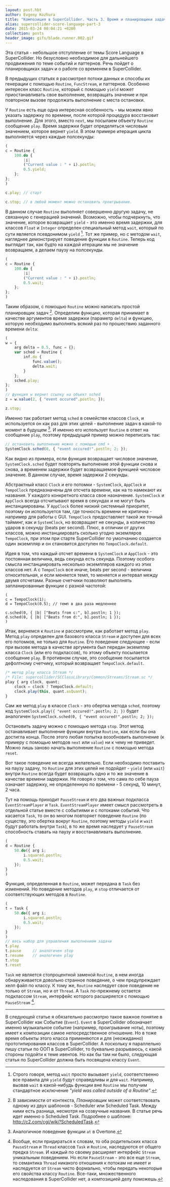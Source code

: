 ```yaml
---
layout: post.hbt
author: Evgeny Kozhura
title: "Композиция в SuperCollider. Часть 3. Время и планировщики задач."
alias: supercollider-score-language-part-3
date: 2015-03-24 00:04:21 +0200
collection: posts
header_image: gifs/blade.runner.002.gif
---
```


Эта статья - небольшое отступление от темы Score Language в SuperCollider. Но безусловно необходимое для дальнейшего продвижения по теме событий и паттернов. Речь пойдет о планировщиках задач и о работе со временем в SuperCollider.

В предыдущих статьях я рассмотрел потоки данных и способы их генерации с помощью `Routine`, `FuncStream`, и паттернов. Особенно интересен класс `Routine`, который с помощью `yield` может приостанавливать свое выполнение, возвращать значение и при повторном вызове продолжать выполнение с места остановки.

У `Routine` есть еще одна интересная особенность - мы можем явно указать задержку по времени, после которой процедура восстановит выполнение. Для этого, вместо `next`, мы посылаем объекту `Routine` сообщение `play`. Время задержки будет определяться числовым значением, которое вернет `yield`. В этом примере итерация цикла выполняется через каждые полсекунды:

``` js
(
c = Routine {
    100.do {
        |i|
        ("Current value : " + i).postln;
        0.5.yield;
    };
};
)

c.play; // старт

c.stop; // в любой момент можно остановить проигрывание.
```

В данном случае `Routine` выполняет совершенно другую задачу, не связанную с генерацией значений. Возможно, чтобы подчеркнуть, что значение, которое возвращает `yield` - это именно время задержки, для классов `Float` и `Integer` определен специальный метод `wait`, который по сути является псевдонимом `yield` [^1]. Тот же пример, но с методом `wait`, нагляднее демонстрирует поведение функции в `Routine`. Теперь код выглядит так, как будто на каждой итерации мы не значение возвращаем, а делаем паузу на полсекунды.

``` js
(
c = Routine {
    100.do {
        |i|
        ("Current value : " + i).postln;
        0.5.wait;
    };
};
)
```

Таким образом, с помощью `Routine` можно написать простой планировщик задач [^2]. Определим функцию, которая принимает в качестве аргументов время задержки (параметр `delta`) и функцию, которую необходимо выполнять всякий раз по прошествию заданного времени `delta`:

```js
(
w = {
    arg delta = 0.5, func = {};
    var sched = Routine {
        inf.do {
            func.value();
            delta.wait;
        }
    };
    sched.play;
};
)
// функция w вернет ссылку на объект sched
z = w.value(2, { "event occured".postln; });

z.stop;
```

Именно так работает метод `sched` в семействе классов `Clock`, и используется он как раз для этих целей - выполнение задач в какой-то момент в будущем [^3]. И именно его использует `Routine` в ответ на сообщение `play`, поэтому предыдущий пример можно переписать так:

```js
// остановить выполнение можно с помощью cmd + .
SystemClock.sched(0, { "event occured!".postln; 2; });
```

Как видно из примера, если функция возвращает числовое значение, `SystemClock.sched` будет повторять выполнение этой функции снова и снова, а временем задержки будет возвращаемое функцией числовое значение. В данном случае, время задержки 2 секунды.

Абстрактный класс `Clock` и его потомки - `SystemClock`, `AppClock` и `TempoClock` предназначены для отсчета времени, как на то намекают их названия. У каждого конкретного класса свое назначение. `SystemClock` и `AppClock` всегда отсчитывают время в секундах и не могут быть инстанциированы. У `AppClock` более низкий системный приоритет, поэтому он используется там, где точность времени не критична - например для работы с GUI. `TempoClock` предоставляет такой же точный тайминг, как и `SystemClock`, но возвращает не секунды, а количество ударов в секунду (beats per second). Плюс, в отличии от других классов, можно инстанциировать сколько угодно экземляров `TempoClock`, при этом при старте SuperCollider по умолчанию создается один экземпляр и он становится доступен по `TempoClock.default`.

Идея в том, что каждый отсчет времени в `SystemClock` и `AppClock` - это постоянная величина, ведь секунда есть секунда. Поэтому особого смысла инстанциировать несколько экземпляров каждого из этих классов нет. А с `TempoClock` все иначе, beats per second - величина относительная, и если меняется темп, то меняется и интервал между двумя отсчетами. Разные счетчики позволяют выполнять запланированные функции с разной частотой:

```
(
c = TempoClock(1);
d = TempoClock(0.5); // темп в два раза медленнее

c.sched(0, { |b| ["Beats from c:", b].postln; 1 });
d.sched(0, { |b| ["Beats from d:", b].postln; 1 });
)
```

Итак, вернемся к `Routine` и рассмотрим, как работает метод `play`. Метод `play` определен для базового класса `Stream` и доступен для всех его потомков, не только для `Routine`. Его поведение следующее - если при вызове метода в качестве аргумента был передан экземпляр класса `Clock` (или его подклассов), то этому объекту посылается сообщение `play`. В противном случае, это сообщение посылается дефолтному счетчику, который возвращает `TempoClock.default`.

``` js
/* метод play класса Stream */
/* File: supercollider/SCClassLibrary/Common/Streams/Stream.sc */
play { arg clock, quant;
    clock = clock ? TempoClock.default;
    clock.play(this, quant.asQuant);
}
```

Сам же метод `play` в классе `Clock` - это обертка метода `sched`, поэтому код `SystemClock.play({ "event occured!".postln; 2; })` будет аналогичен `SystemClock.sched(0, { "event occured!".postln; 2; });`

Остановить задачу можно с помощью метода `stop`. Этот метод останавливает выполнение функции внутри `Routine`, как если бы она достигла конца. После этого любая попытка возобновить выполнение (к примеру с помощью методов `next` или `value`) ни к чему не приведет. Можно лишь заново начать выполнение `Routine` с помощью метода `reset`.

Вот такое поведение не всегда желательно. Если необходимо поставить на паузу задачу, то `Routine` для этих целей не подойдет - `yield` (или `wait`) внутри `Routine` всегда будет возвращать одно и то же значение в качестве времени задержки. Не говоря о том, что сама по себе пауза означает задержку, не определенную по времени - 5 секунд, 10 минут, 2 часа.

Тут на помощь приходит `PauseStream` и его два важных подкласса `EventStreamPlayer` и `Task`. `EventStreamPlayer` имеет смысл рассмотреть в отдельной статье вместе с событиями и с потоками событий. Что касается `Task`, то он во многом повторяет поведение `Routine` (по существу, это обертка вокруг `Routine`, поэтому методы `yield` и `wait` будут работать внутри `Task`), в то же время наследует у `PauseStream` способность ставать на паузу и восстанавливать выполнение.

``` js
(
d = Routine {
    50.do({ arg i;
        i.squared.postln;
        0.5.wait;
    });
}
)
```

Функция, определенная в `Routine`, может передана в `Task` без изменений. Но поведение методов `play`, и `stop` отличается от соответствующих методов в `Routine`.

``` js
(
t = Task {
    50.do({ arg i;
        i.squared.postln;
        0.5.wait;
    });
}
)
// весь набор для управления выполнением задачи
t.play
t.pause     // аналогичен stop
t.resume    // аналогичен play
t.stop
t.reset
```

`Task` не является стопроцентной заменой `Routine`, в нем иногда обнаруживается довольно странное поведение, о чем предупреждает хелп файл по классу. К тому же, `Routine` наследует свое поведение не только от `Stream`, но и от `Thread`. А `Task` по-прежнему остается подклассом `Stream`, интерфейс которого расширяется с помощью `PauseStream` [^4].

---

В следующей статье я обязательно рассмотрю такое важное понятие в SuperCollider как Событие (`Event`). `Event` в SuperCollider обозначает именно музыкальное событие (например, проигрывание ноты), поэтому имеет к композиции самое непосредственное отношение. Но в тоже время объекты этого класса применяются и для (неожиданно) прототипирования классов в SuperCollider. А поскольку я параллельно пишу статьи по ООП в SuperCollider, то буквально разрываюсь, с какой стороны подойти к теме ивентов. Но как бы там ни было, следующая статья по SuperCollider должна быть посвящена классу `Event`.

[^1]: Строго говоря, метод `wait` просто вызывает `yield`, соответственно все правила для `yield` будут справедливы и для `wait`. Например, вызвав `wait` в какой-нибудь функции вне `Routine` мы получим стандартное исключение _"yield was called outside of a Routine"_.

[^2]: В зависимости от контекста, *Планировщик* может соответствовать одному из двух шаблонов - Scheduler или Scheduled Task. Между ними есть разница, несмотря на созвучные названия. В статье речь идет именно о Scheduled Task. Подробнее о шаблоне: http://c2.com/cgi/wiki?ScheduledTask.

[^3]: Аналогичное поведение функции `at` в Overtone.

[^4]: Вообще, если придираться к словам, то оба родительских класса `PauseStream` и `Thread` классов `Task` и `Routine`, наследуются от общего предка `Stream`. И каждый по своему расширяет интерфейс `Stream` уникальным поведением. Но если `PauseStream` - это все еще `Stream`, то семантика `Thread` никакого отношения к потокам не имеет и наследуется от `Stream` чисто формально, чтобы передать некоторые его свойства классу `Routine`. Все-таки, множественного наследования в SuperCollider нет, а композицией делу поможешь.